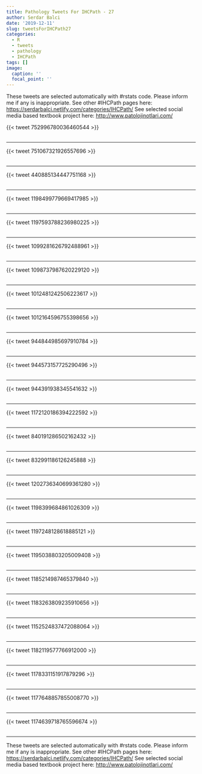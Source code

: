 ```yaml
---
title: Pathology Tweets For IHCPath - 27
author: Serdar Balci
date: '2019-12-11'
slug: tweetsForIHCPath27
categories:
  - R
  - tweets
  - pathology
  - IHCPath
tags: []
image:
  caption: ''
  focal_point: ''
---
```



These tweets are selected automatically with #rstats code. Please inform me if any is inappropriate.
See other #IHCPath pages here: https://serdarbalci.netlify.com/categories/IHCPath/ 
See selected social media based textbook project here: http://www.patolojinotlari.com/

{{< tweet 752996780036460544 >}}
<br>
<br>
<hr>
{{< tweet 751067321926557696 >}}
<br>
<br>
<hr>
{{< tweet 440885134447751168 >}}
<br>
<br>
<hr>
{{< tweet 1198499779669417985 >}}
<br>
<br>
<hr>
{{< tweet 1197593788236980225 >}}
<br>
<br>
<hr>
{{< tweet 1099281626792488961 >}}
<br>
<br>
<hr>
{{< tweet 1098737987620229120 >}}
<br>
<br>
<hr>
{{< tweet 1012481242506223617 >}}
<br>
<br>
<hr>
{{< tweet 1012164596755398656 >}}
<br>
<br>
<hr>
{{< tweet 944844985697910784 >}}
<br>
<br>
<hr>
{{< tweet 944573157725290496 >}}
<br>
<br>
<hr>
{{< tweet 944391938345541632 >}}
<br>
<br>
<hr>
{{< tweet 1172120186394222592 >}}
<br>
<br>
<hr>
{{< tweet 840191286502162432 >}}
<br>
<br>
<hr>
{{< tweet 832991186126245888 >}}
<br>
<br>
<hr>
{{< tweet 1202736340699361280 >}}
<br>
<br>
<hr>
{{< tweet 1198399684861026309 >}}
<br>
<br>
<hr>
{{< tweet 1197248128618885121 >}}
<br>
<br>
<hr>
{{< tweet 1195038803205009408 >}}
<br>
<br>
<hr>
{{< tweet 1185214987465379840 >}}
<br>
<br>
<hr>
{{< tweet 1183263809235910656 >}}
<br>
<br>
<hr>
{{< tweet 1152524837472088064 >}}
<br>
<br>
<hr>
{{< tweet 1182119577766912000 >}}
<br>
<br>
<hr>
{{< tweet 1178331151917879296 >}}
<br>
<br>
<hr>
{{< tweet 1177648857855008770 >}}
<br>
<br>
<hr>
{{< tweet 1174639718765596674 >}}
<br>
<br>
<hr>


These tweets are selected automatically with #rstats code. Please inform me if any is inappropriate.
See other #IHCPath pages here: https://serdarbalci.netlify.com/categories/IHCPath/ 
See selected social media based textbook project here: http://www.patolojinotlari.com/
